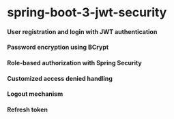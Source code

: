 # spring-boot-3-jwt-security

#### User registration and login with JWT authentication
#### Password encryption using BCrypt
#### Role-based authorization with Spring Security
#### Customized access denied handling
#### Logout mechanism
#### Refresh token
